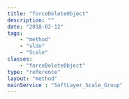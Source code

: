 ```yaml
---
title: "forceDeleteObject"
description: ""
date: "2018-02-12"
tags:
    - "method"
    - "sldn"
    - "Scale"
classes:
    - "forceDeleteObject"
type: "reference"
layout: "method"
mainService : "SoftLayer_Scale_Group"
---
```

